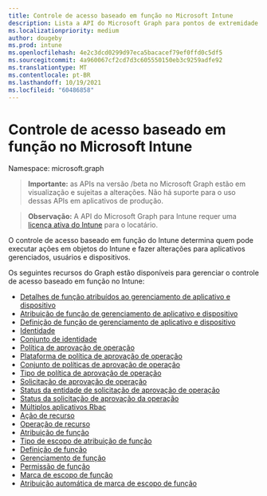 ```yaml
---
title: Controle de acesso baseado em função no Microsoft Intune
description: Lista a API do Microsoft Graph para pontos de extremidade do Intune (REST) que definem e gerenciam o RBAC (controle de acesso baseado em função) para uma organização de locatários.
ms.localizationpriority: medium
author: dougeby
ms.prod: intune
ms.openlocfilehash: 4e2c3dcd0299d97eca5bacacef79ef0ffd0c5df5
ms.sourcegitcommit: 4a960067cf2cd7d3c605550150eb3c9259adfe92
ms.translationtype: MT
ms.contentlocale: pt-BR
ms.lasthandoff: 10/19/2021
ms.locfileid: "60486858"
---
```

# <a name="role-based-access-control-in-microsoft-intune"></a>Controle de acesso baseado em função no Microsoft Intune

Namespace: microsoft.graph

> **Importante:** as APIs na versão /beta no Microsoft Graph estão em visualização e sujeitas a alterações. Não há suporte para o uso dessas APIs em aplicativos de produção.

> **Observação:** A API do Microsoft Graph para Intune requer uma [licença ativa do Intune](https://go.microsoft.com/fwlink/?linkid=839381) para o locatário.

O controle de acesso baseado em função do Intune determina quem pode executar ações em objetos do Intune e fazer alterações para aplicativos gerenciados, usuários e dispositivos.   

Os seguintes recursos do Graph estão disponíveis para gerenciar o controle de acesso baseado em função no Intune:

- [Detalhes de função atribuídos ao gerenciamento de aplicativo e dispositivo](intune-rbac-deviceandappmanagementassignedroledetails.md)
- [Atribuição de função de gerenciamento de aplicativo e dispositivo](intune-rbac-deviceandappmanagementroleassignment.md)
- [Definição de função de gerenciamento de aplicativo e dispositivo](intune-rbac-deviceandappmanagementroledefinition.md)
- [Identidade](intune-rbac-identity.md)
- [Conjunto de identidade](intune-rbac-identityset.md)
- [Política de aprovação de operação](intune-rbac-operationapprovalpolicy.md)
- [Plataforma de política de aprovação de operação](intune-rbac-operationapprovalpolicyplatform.md)
- [Conjunto de políticas de aprovação de operação](intune-rbac-operationapprovalpolicyset.md)
- [Tipo de política de aprovação de operação](intune-rbac-operationapprovalpolicytype.md)
- [Solicitação de aprovação de operação](intune-rbac-operationapprovalrequest.md)
- [Status da entidade de solicitação de aprovação de operação](intune-rbac-operationapprovalrequestentitystatus.md)
- [Status da solicitação de aprovação da operação](intune-rbac-operationapprovalrequeststatus.md)
- [Múltiplos aplicativos Rbac](intune-rbac-rbacapplicationmultiple.md)
- [Ação de recurso](intune-rbac-resourceaction.md)
- [Operação de recurso](intune-rbac-resourceoperation.md)
- [Atribuição de função](intune-rbac-roleassignment.md)
- [Tipo de escopo de atribuição de função](intune-rbac-roleassignmentscopetype.md)
- [Definição de função](intune-rbac-roledefinition.md)
- [Gerenciamento de função](intune-rbac-rolemanagement.md)
- [Permissão de função](intune-rbac-rolepermission.md)
- [Marca de escopo de função](intune-rbac-rolescopetag.md)
- [Atribuição automática de marca de escopo de função](intune-rbac-rolescopetagautoassignment.md)

